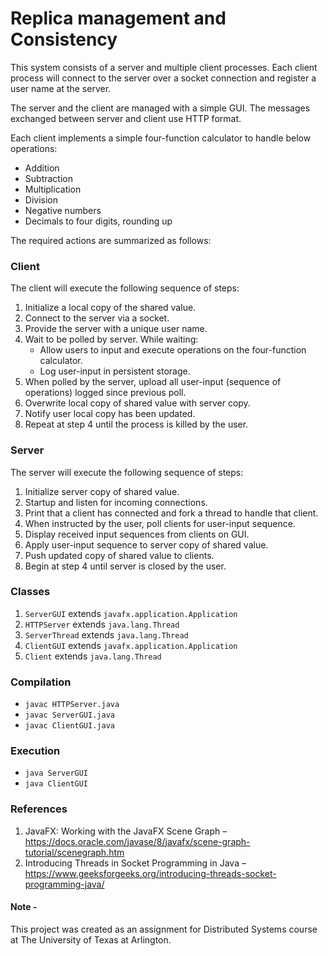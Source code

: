 # Replica management and Consistency

This  system consists of a server and multiple client processes. Each client process will connect to the server over a socket connection and register a user name at the server.

The server and the client are managed with a simple GUI. The messages exchanged between server and client use HTTP format.

Each client implements a simple four-function calculator to handle below operations:
- Addition
- Subtraction
- Multiplication
- Division
- Negative numbers
- Decimals to four digits, rounding up

The required actions are summarized as follows:

### Client
The client will execute the following sequence of steps:

1. Initialize a local copy of the shared value.
2. Connect to the server via a socket.
3. Provide the server with a unique user name.
4. Wait to be polled by server. While waiting:
   - Allow users to input and execute operations on the four-function
calculator.
   - Log user-input in persistent storage.
5. When polled by the server, upload all user-input (sequence of operations) logged since previous poll.
6. Overwrite local copy of shared value with server copy.
7. Notify user local copy has been updated.
8. Repeat at step 4 until the process is killed by the user.

### Server
The server will execute the following sequence of steps:
1. Initialize server copy of shared value.
2. Startup and listen for incoming connections.
3. Print that a client has connected and fork a thread to handle that client.
4. When instructed by the user, poll clients for user-input sequence.
5. Display received input sequences from clients on GUI.
6. Apply user-input sequence to server copy of shared value.
7. Push updated copy of shared value to clients.
8. Begin at step 4 until server is closed by the user.



### Classes

1. `ServerGUI` extends `javafx.application.Application`
2. `HTTPServer` extends `java.lang.Thread`
3. `ServerThread` extends `java.lang.Thread`
4. `ClientGUI` extends `javafx.application.Application`
5. `Client` extends `java.lang.Thread`


### Compilation  

- `javac HTTPServer.java`   
- `javac ServerGUI.java`   
- `javac ClientGUI.java`

### Execution
- `java ServerGUI`
- `java ClientGUI`

### References

1. JavaFX: Working with the JavaFX Scene Graph – https://docs.oracle.com/javase/8/javafx/scene-graph-tutorial/scenegraph.htm
3. Introducing Threads in Socket Programming in Java – https://www.geeksforgeeks.org/introducing-threads-socket-programming-java/


#### Note -
This project was created as an assignment for Distributed Systems course at The University of Texas at Arlington.
